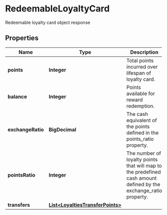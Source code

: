 

# RedeemableLoyaltyCard

Redeemable loyalty card object response

## Properties

| Name | Type | Description |
|------------ | ------------- | ------------- |
|**points** | **Integer** | Total points incurred over lifespan of loyalty card. |
|**balance** | **Integer** | Points available for reward redemption. |
|**exchangeRatio** | **BigDecimal** | The cash equivalent of the points defined in the points_ratio property. |
|**pointsRatio** | **Integer** | The number of loyalty points that will map to the predefined cash amount defined by the exchange_ratio property. |
|**transfers** | [**List&lt;LoyaltiesTransferPoints&gt;**](LoyaltiesTransferPoints.md) |  |




